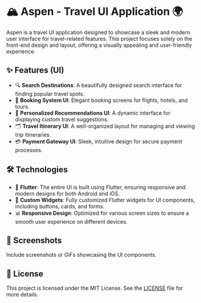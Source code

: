 # 🏔️ Aspen - Travel UI Application 🌍

Aspen is a travel UI application designed to showcase a sleek and modern user interface for travel-related features. This project focuses solely on the front-end design and layout, offering a visually appealing and user-friendly experience.

## ✨ Features (UI)

- 🔍 **Search Destinations**: A beautifully designed search interface for finding popular travel spots.
- 🏨 **Booking System UI**: Elegant booking screens for flights, hotels, and tours.
- 🤖 **Personalized Recommendations UI**: A dynamic interface for displaying custom travel suggestions.
- 🗂️ **Travel Itinerary UI**: A well-organized layout for managing and viewing trip itineraries.
- 💳 **Payment Gateway UI**: Sleek, intuitive design for secure payment processes.

## 🛠️ Technologies

- 📱 **Flutter**: The entire UI is built using Flutter, ensuring responsive and modern designs for both Android and iOS.
- 🎨 **Custom Widgets**: Fully customized Flutter widgets for UI components, including buttons, cards, and forms.
- 📊 **Responsive Design**: Optimized for various screen sizes to ensure a smooth user experience on different devices.

## 📸 Screenshots

Include screenshots or GIFs showcasing the UI components.

## 📜 License

This project is licensed under the MIT License. See the [LICENSE](LICENSE) file for more details.
